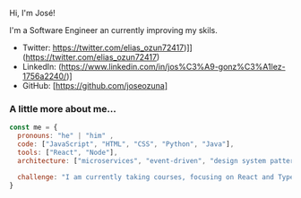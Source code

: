 Hi, I'm José!

I'm a Software Engineer an currently improving my skils.

- Twitter:  https://twitter.com/elias_ozun72417)]](https://twitter.com/elias_ozun72417)
- LinkedIn: (https://www.linkedin.com/in/jos%C3%A9-gonz%C3%A1lez-1756a2240/)]
- GitHub: [https://github.com/joseozuna]

### A little more about me...

```javascript
const me = {
  pronouns: "he" | "him" ,
  code: ["JavaScript", "HTML", "CSS", "Python", "Java"],
  tools: ["React", "Node"],
  architecture: ["microservices", "event-driven", "design system pattern"],

  challenge: "I am currently taking courses, focusing on React and TypeScript."
}


